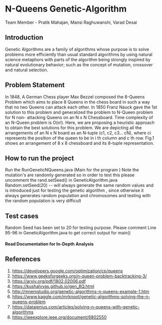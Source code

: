 # N-Queens Genetic-Algorithm
Team Member - Pratik Mahajan, Mansi Raghuwanshi, Varad Desai

## Introduction
Genetic Algorithms are a family of algorithms whose purpose is to solve problems more efficiently than usual standard algorithms by using natural science metaphors with parts of the algorithm being strongly inspired by natural evolutionary behavior; such as the concept of mutation, crossover and natural selection.

## Problem Statement
In 1848, A German Chess player Max Bezzel composed the 8-Queens Problem which aims to place 8 Queens in the chess board in such a way that no two Queens can attack each other. In 1850 Franz Nauck gave the 1st solution to this problem and generalized the problem to N-Queen problem for N non- attacking Queens on an N x N Chessboard. Time complexity of an N-Queen problem is O(n!). Here, we are proposing a heuristic approach to obtain the best solutions for this problem. We are depicting all the arrangements of an N x N board as an N-tuple (c1, c2, c3… cN), where ci represents the position of the queen to be in i th column and c th row. Fig.1 shows an arrangement of 8 x 8 chessboard and its 8-tuple representation.

## How to run the project
Run the RunGeneticNQueens.java (Main for the program )
Note the mutation's are randomly generated so in order to test this please uncomment the rand.setSeed() in GeneticAlgorithm.java 
Random.setSeed(20) -- will always generate the same random values and is introduced just for testing the genetic
algorithm , since otherwise it always generates random population and chromosomes and testing with the random population is very difficult

## Test cases 
Random Seed has been set to 20 for testing purpose. Please comment Line 95-96 in GeneticAlgorithm.java to get correct output for main()


#### Read Documentation for In-Depth Analysis


## References
1. https://developers.google.com/optimization/cp/queens
2. https://www.geeksforgeeks.org/n-queen-problem-backtracking-3/
3. https://arxiv.org/pdf/1802.02006.pdf
4. https://kushalvyas.github.io/gen_8Q.html
5. http://mnemstudio.org/genetic-algorithms-n-queens-example-1.htm
6. https://www.kaggle.com/mrknoot/genetic-algorithms-solving-the-n-queens-problem
7. https://datajenius.com/articles/solving-n-queens-with-genetic-algorithms
8. https://ieeexplore.ieee.org/document/6802550